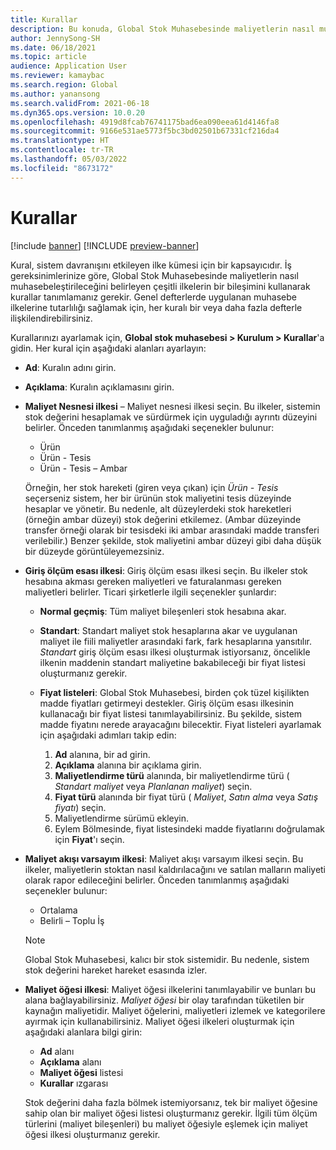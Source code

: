 ```yaml
---
title: Kurallar
description: Bu konuda, Global Stok Muhasebesinde maliyetlerin nasıl muhasebeleştirileceğini belirlemek üzere nasıl kural ayarlanacağı açıklanmıştır.
author: JennySong-SH
ms.date: 06/18/2021
ms.topic: article
audience: Application User
ms.reviewer: kamaybac
ms.search.region: Global
ms.author: yanansong
ms.search.validFrom: 2021-06-18
ms.dyn365.ops.version: 10.0.20
ms.openlocfilehash: 4919d8fcab76741175bad6ea090eea61d4146fa8
ms.sourcegitcommit: 9166e531ae5773f5bc3bd02501b67331cf216da4
ms.translationtype: HT
ms.contentlocale: tr-TR
ms.lasthandoff: 05/03/2022
ms.locfileid: "8673172"
---
```

# <a name="conventions"></a>Kurallar

[!include [banner](../includes/banner.md)]
[!INCLUDE [preview-banner](../includes/preview-banner.md)]
<!--KFM: Preview until 4/30/2022 -->

Kural, sistem davranışını etkileyen ilke kümesi için bir kapsayıcıdır. İş gereksinimlerinize göre, Global Stok Muhasebesinde maliyetlerin nasıl muhasebeleştirileceğini belirleyen çeşitli ilkelerin bir bileşimini kullanarak kurallar tanımlamanız gerekir. Genel defterlerde uygulanan muhasebe ilkelerine tutarlılığı sağlamak için, her kuralı bir veya daha fazla defterle ilişkilendirebilirsiniz.

Kurallarınızı ayarlamak için, **Global stok muhasebesi \> Kurulum \> Kurallar**'a gidin. Her kural için aşağıdaki alanları ayarlayın:

- **Ad**: Kuralın adını girin.
- **Açıklama**: Kuralın açıklamasını girin.
- **Maliyet Nesnesi ilkesi** – Maliyet nesnesi ilkesi seçin. Bu ilkeler, sistemin stok değerini hesaplamak ve sürdürmek için uyguladığı ayrıntı düzeyini belirler. Önceden tanımlanmış aşağıdaki seçenekler bulunur:

    - Ürün
    - Ürün - Tesis
    - Ürün - Tesis – Ambar

    Örneğin, her stok hareketi (giren veya çıkan) için *Ürün - Tesis* seçerseniz sistem, her bir ürünün stok maliyetini tesis düzeyinde hesaplar ve yönetir. Bu nedenle, alt düzeylerdeki stok hareketleri (örneğin ambar düzeyi) stok değerini etkilemez. (Ambar düzeyinde transfer örneği olarak bir tesisdeki iki ambar arasındaki madde transferi verilebilir.) Benzer şekilde, stok maliyetini ambar düzeyi gibi daha düşük bir düzeyde görüntüleyemezsiniz.

- **Giriş ölçüm esası ilkesi**: Giriş ölçüm esası ilkesi seçin. Bu ilkeler stok hesabına akması gereken maliyetleri ve faturalanması gereken maliyetleri belirler. Ticari şirketlerle ilgili seçenekler şunlardır:

    - **Normal geçmiş**: Tüm maliyet bileşenleri stok hesabına akar.
    - **Standart**: Standart maliyet stok hesaplarına akar ve uygulanan maliyet ile fiili maliyetler arasındaki fark, fark hesaplarına yansıtılır. *Standart* giriş ölçüm esası ilkesi oluşturmak istiyorsanız, öncelikle ilkenin maddenin standart maliyetine bakabileceği bir fiyat listesi oluşturmanız gerekir.
    - **Fiyat listeleri**: Global Stok Muhasebesi, birden çok tüzel kişilikten madde fiyatları getirmeyi destekler. Giriş ölçüm esası ilkesinin kullanacağı bir fiyat listesi tanımlayabilirsiniz. Bu şekilde, sistem madde fiyatını nerede arayacağını bilecektir. Fiyat listeleri ayarlamak için aşağıdaki adımları takip edin:

        1. **Ad** alanına, bir ad girin.
        1. **Açıklama** alanına bir açıklama girin.
        1. **Maliyetlendirme türü** alanında, bir maliyetlendirme türü ( *Standart maliyet* veya *Planlanan maliyet*) seçin.
        1. **Fiyat türü** alanında bir fiyat türü ( *Maliyet*, *Satın alma* veya *Satış fiyatı*) seçin.
        1. Maliyetlendirme sürümü ekleyin.
        1. Eylem Bölmesinde, fiyat listesindeki madde fiyatlarını doğrulamak için **Fiyat**'ı seçin.

- **Maliyet akışı varsayım ilkesi**: Maliyet akışı varsayım ilkesi seçin. Bu ilkeler, maliyetlerin stoktan nasıl kaldırılacağını ve satılan malların maliyeti olarak rapor edileceğini belirler. Önceden tanımlanmış aşağıdaki seçenekler bulunur:

    - Ortalama
    - Belirli – Toplu İş

    > [!NOTE]
    > Global Stok Muhasebesi, kalıcı bir stok sistemidir. Bu nedenle, sistem stok değerini hareket hareket esasında izler.

- **Maliyet öğesi ilkesi**: Maliyet öğesi ilkelerini tanımlayabilir ve bunları bu alana bağlayabilirsiniz. *Maliyet öğesi* bir olay tarafından tüketilen bir kaynağın maliyetidir. Maliyet öğelerini, maliyetleri izlemek ve kategorilere ayırmak için kullanabilirsiniz. Maliyet öğesi ilkeleri oluşturmak için aşağıdaki alanlara bilgi girin:

    - **Ad** alanı
    - **Açıklama** alanı
    - **Maliyet öğesi** listesi
    - **Kurallar** ızgarası

    Stok değerini daha fazla bölmek istemiyorsanız, tek bir maliyet öğesine sahip olan bir maliyet öğesi listesi oluşturmanız gerekir. İlgili tüm ölçüm türlerini (maliyet bileşenleri) bu maliyet öğesiyle eşlemek için maliyet öğesi ilkesi oluşturmanız gerekir.
